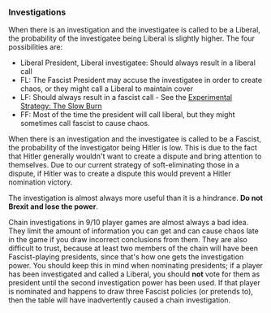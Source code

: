 ### Investigations

When there is an investigation and the investigatee is called to be a Liberal, the probability of the investigatee being Liberal is slightly higher. The four possibilities are:

-   Liberal President, Liberal investigatee: Should always result in a liberal call
-   FL: The Fascist President may accuse the investigatee in order to create chaos, or they might call a Liberal to maintain cover
-   LF: Should always result in a fascist call -   See the [Experimental Strategy: The Slow Burn](#the-slow-burn)
-   FF: Most of the time the president will call liberal, but they might sometimes call fascist to cause chaos.

When there is an investigation and the investigatee is called to be a Fascist, the probability of the investigator being Hitler is low. This is due to the fact that Hitler generally wouldn't want to create a dispute and bring attention to themselves. Due to our current strategy of soft-eliminating those in a dispute, if Hitler was to create a dispute this would prevent a Hitler nomination victory.

The investigation is almost always more useful than it is a hindrance.  **Do not Brexit and lose the power**.

Chain investigations in 9/10 player games are almost always a bad idea.  They limit the amount of information you can get and can cause chaos late in the game if you draw incorrect conclusions from them. They are also difficult to trust, because at least two members of the chain will have been Fascist-playing presidents, since that's how one gets the investigation power. You should keep this in mind when nominating presidents; if a player has been investigated and called a Liberal, you should **not** vote for them as president until the second investigation power has been used. If that player is nominated and happens to draw three Fascist policies (or pretends to), then the table will have inadvertently caused a chain investigation.


